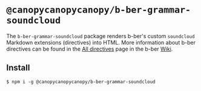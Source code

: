 # `@canopycanopycanopy/b-ber-grammar-soundcloud`

The `b-ber-grammar-soundcloud` package renders b-ber's custom `soundcloud` Markdown extensions (directives) into HTML. More information about b-ber directives can be found in the [All directives](https://github.com/triplecanopy/b-ber/wiki/all-directives) page in the b-ber [Wiki](https://github.com/triplecanopy/b-ber/wiki).

## Install

```
$ npm i -g @canopycanopycanopy/b-ber-grammar-soundcloud
```
